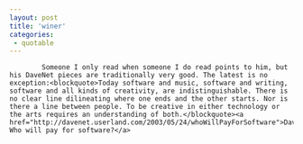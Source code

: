 ```yaml
---
layout: post
title: 'winer'
categories:
 - quotable
---
```



			Someone I only read when someone I do read points to him, but his DaveNet pieces are traditionally very good. The latest is no exception:<blockquote>Today software and music, software and writing, software and all kinds of creativity, are indistinguishable. There is no clear line dilineating where one ends and the other starts. Nor is there a line between people. To be creative in either technology or the arts requires an understanding of both.</blockquote><a href="http://davenet.userland.com/2003/05/24/whoWillPayForSoftware">DaveNet: Who will pay for software?</a>
		


			
		